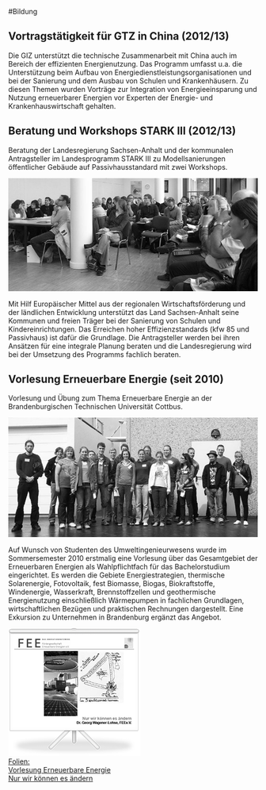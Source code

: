 #Bildung

## Vortragstätigkeit für GTZ in China (2012/13)

Die GIZ unterstützt die technische Zusammenarbeit mit China auch im Bereich der effizienten Energienutzung. Das Programm umfasst u.a. die Unterstützung beim Aufbau von Energiedienstleistungsorganisationen und bei der Sanierung und dem Ausbau von Schulen und Krankenhäusern. Zu diesen Themen wurden Vorträge zur Integration von Energieeinsparung und Nutzung erneuerbarer Energien vor Experten der Energie- und Krankenhauswirtschaft gehalten.



## Beratung und Workshops STARK III (2012/13)

Beratung der Landesregierung Sachsen-Anhalt und der kommunalen Antragsteller im Landesprogramm STARK III zu Modellsanierungen öffentlicher Gebäude auf Passivhausstandard mit zwei Workshops. 

![Menschen Stark 3](../_ressources/img/stark3_1.jpg)

Mit Hilf Europäischer Mittel aus der regionalen Wirtschaftsförderung und der ländlichen Entwicklung unterstützt das Land Sachsen-Anhalt seine Kommunen und freien Träger bei der Sanierung von Schulen und Kindereinrichtungen. Das Erreichen hoher Effizienzstandards (kfw 85 und Passivhaus) ist dafür die Grundlage. Die Antragsteller werden bei ihren Ansätzen für eine integrale Planung beraten und die Landesregierung wird bei der Umsetzung des Programms fachlich beraten.



## Vorlesung Erneuerbare Energie (seit 2010)

Vorlesung und Übung zum Thema Erneuerbare Energie an der Brandenburgischen Technischen Universität Cottbus. 

![Exkursion Dauerthal](../_ressources/img/vorlesung_2.jpg)

Auf Wunsch von Studenten des Umweltingenieurwesens wurde im Sommersemester 2010 erstmalig eine Vorlesung über das Gesamtgebiet der Erneuerbaren Energien als Wahlpflichtfach für das Bachelorstudium eingerichtet. Es werden die Gebiete Energiestrategien, thermische Solarenergie, Fotovoltaik, fest Biomasse, Biogas, Biokraftstoffe, Windenergie, Wasserkraft, Brennstoffzellen und geothermische Energienutzung einschließlich Wärmepumpen in fachlichen Grundlagen, wirtschaftlichen Bezügen und praktischen Rechnungen dargestellt. Eine Exkursion zu Unternehmen in Brandenburg ergänzt das Angebot.

<div class="anhang">
<a href="../_ressources/pdf/vorlesung_folien.pdf"><img src="../_ressources/pdf/vorlesung_folien.png"><br>Folien: <br>Vorlesung Erneuerbare Energie <span><br>Nur wir können es ändern</span></a>
</div>